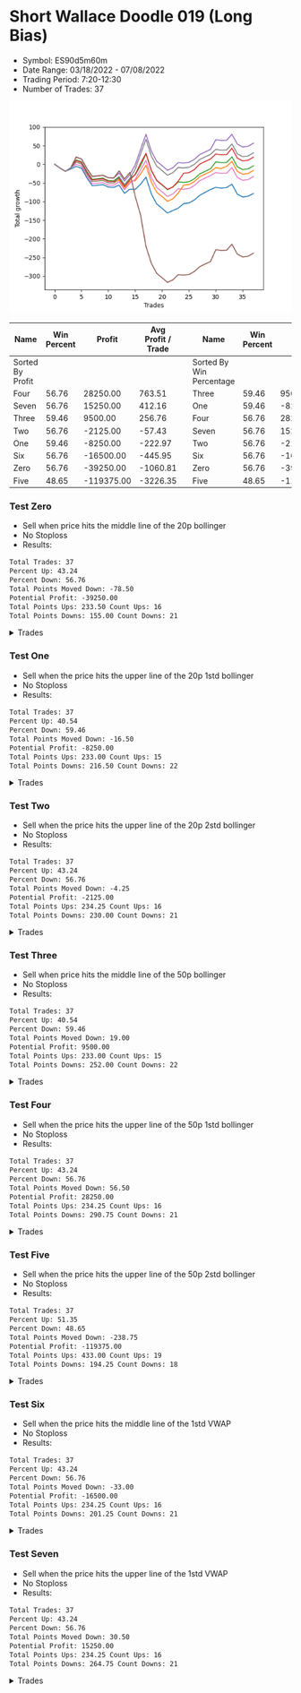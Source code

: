# Short Wallace Doodle 019 (Long Bias)
- Symbol: ES90d5m60m
- Date Range: 03/18/2022 - 07/08/2022
- Trading Period: 7:20-12:30
- Number of Trades: 37

![Plot](ShortWallaceDoodle019ES90d5m60m(LongBias).png)

| Name | Win Percent | Profit | Avg Profit / Trade |     | Name | Win Percent | Profit | Avg Profit / Trade |
| ---- | ----------- | ------ | ------------------ | --- | ---- | ----------- | ------ | ------------------ |
| Sorted By <br> Profit | | | | | Sorted By <br> Win Percentage ||||
| Four | 56.76 | 28250.00 | 763.51 |     | Three | 59.46 | 9500.00 | 256.76 |
| Seven | 56.76 | 15250.00 | 412.16 |     | One | 59.46 | -8250.00 | -222.97 |
| Three | 59.46 | 9500.00 | 256.76 |     | Four | 56.76 | 28250.00 | 763.51 |
| Two | 56.76 | -2125.00 | -57.43 |     | Seven | 56.76 | 15250.00 | 412.16 |
| One | 59.46 | -8250.00 | -222.97 |     | Two | 56.76 | -2125.00 | -57.43 |
| Six | 56.76 | -16500.00 | -445.95 |     | Six | 56.76 | -16500.00 | -445.95 |
| Zero | 56.76 | -39250.00 | -1060.81 |     | Zero | 56.76 | -39250.00 | -1060.81 |
| Five | 48.65 | -119375.00 | -3226.35 |     | Five | 48.65 | -119375.00 | -3226.35 |

### Test Zero
* Sell when price hits the middle line of the 20p bollinger
* No Stoploss
* Results:
```
Total Trades: 37
Percent Up: 43.24
Percent Down: 56.76
Total Points Moved Down: -78.50
Potential Profit: -39250.00
Total Points Ups: 233.50 Count Ups: 16
Total Points Downs: 155.00 Count Downs: 21
```

<details><summary>Trades</summary>

<code>In: 2022-03-24 08:05:00		Out: 2022-03-24 09:05:55		Total Position Time: 60:55		Total Move Down: -10.25		Total to Date: -10.25</code> <br />
<code>In: 2022-03-24 08:10:00		Out: 2022-03-24 09:10:55		Total Position Time: 60:55		Total Move Down: -8.75		Total to Date: -19.00</code> <br />
<code>In: 2022-03-24 08:30:00		Out: 2022-03-24 09:17:15		Total Position Time: 47:15		Total Move Down: 6.25		Total to Date: -12.75</code> <br />
<code>In: 2022-03-25 07:25:00		Out: 2022-03-25 08:01:45		Total Position Time: 36:45		Total Move Down: 7.00		Total to Date: -5.75</code> <br />
<code>In: 2022-03-29 12:10:00		Out: 2022-03-29 12:46:00		Total Position Time: 36:00		Total Move Down: -5.00		Total to Date: -10.75</code> <br />
<code>In: 2022-04-07 11:45:00		Out: 2022-04-07 12:45:55		Total Position Time: 60:55		Total Move Down: -25.75		Total to Date: -36.50</code> <br />
<code>In: 2022-04-07 11:50:00		Out: 2022-04-07 12:46:00		Total Position Time: 56:00		Total Move Down: -21.25		Total to Date: -57.75</code> <br />
<code>In: 2022-04-07 12:15:00		Out: 2022-04-07 12:46:00		Total Position Time: 31:00		Total Move Down: 1.50		Total to Date: -56.25</code> <br />
<code>In: 2022-04-08 08:05:00		Out: 2022-04-08 09:05:55		Total Position Time: 60:55		Total Move Down: 1.50		Total to Date: -54.75</code> <br />
<code>In: 2022-04-13 08:25:00		Out: 2022-04-13 09:25:55		Total Position Time: 60:55		Total Move Down: -6.50		Total to Date: -61.25</code> <br />
<code>In: 2022-04-13 08:30:00		Out: 2022-04-13 09:30:55		Total Position Time: 60:55		Total Move Down: -0.75		Total to Date: -62.00</code> <br />
<code>In: 2022-04-20 10:45:00		Out: 2022-04-20 11:13:25		Total Position Time: 28:25		Total Move Down: 5.75		Total to Date: -56.25</code> <br />
<code>In: 2022-04-28 09:50:00		Out: 2022-04-28 10:50:55		Total Position Time: 60:55		Total Move Down: -21.75		Total to Date: -78.00</code> <br />
<code>In: 2022-05-03 08:30:00		Out: 2022-05-03 09:06:50		Total Position Time: 36:50		Total Move Down: 11.00		Total to Date: -67.00</code> <br />
<code>In: 2022-05-04 10:55:00		Out: 2022-05-04 10:56:10		Total Position Time: 01:10		Total Move Down: -0.50		Total to Date: -67.50</code> <br />
<code>In: 2022-05-04 11:05:00		Out: 2022-05-04 11:07:15		Total Position Time: 02:15		Total Move Down: 14.00		Total to Date: -53.50</code> <br />
<code>In: 2022-05-04 11:30:00		Out: 2022-05-04 11:31:10		Total Position Time: 01:10		Total Move Down: 19.00		Total to Date: -34.50</code> <br />
<code>In: 2022-05-04 12:05:00		Out: 2022-05-04 12:46:00		Total Position Time: 41:00		Total Move Down: -45.25		Total to Date: -79.75</code> <br />
<code>In: 2022-05-04 12:15:00		Out: 2022-05-04 12:46:00		Total Position Time: 31:00		Total Move Down: -27.00		Total to Date: -106.75</code> <br />
<code>In: 2022-05-16 10:35:00		Out: 2022-05-16 11:35:55		Total Position Time: 60:55		Total Move Down: -11.75		Total to Date: -118.50</code> <br />
<code>In: 2022-05-16 10:40:00		Out: 2022-05-16 11:40:55		Total Position Time: 60:55		Total Move Down: -12.50		Total to Date: -131.00</code> <br />
<code>In: 2022-05-17 12:05:00		Out: 2022-05-17 12:46:00		Total Position Time: 41:00		Total Move Down: 6.75		Total to Date: -124.25</code> <br />
<code>In: 2022-05-24 10:55:00		Out: 2022-05-24 11:48:35		Total Position Time: 53:35		Total Move Down: 6.25		Total to Date: -118.00</code> <br />
<code>In: 2022-05-24 11:10:00		Out: 2022-05-24 11:48:35		Total Position Time: 38:35		Total Move Down: 12.25		Total to Date: -105.75</code> <br />
<code>In: 2022-05-27 12:25:00		Out: 2022-05-27 12:46:00		Total Position Time: 21:00		Total Move Down: 1.75		Total to Date: -104.00</code> <br />
<code>In: 2022-05-31 09:05:00		Out: 2022-05-31 10:05:55		Total Position Time: 60:55		Total Move Down: 8.00		Total to Date: -96.00</code> <br />
<code>In: 2022-06-07 07:40:00		Out: 2022-06-07 08:29:10		Total Position Time: 49:10		Total Move Down: 12.50		Total to Date: -83.50</code> <br />
<code>In: 2022-06-21 12:05:00		Out: 2022-06-21 12:35:35		Total Position Time: 30:35		Total Move Down: 8.00		Total to Date: -75.50</code> <br />
<code>In: 2022-06-21 12:10:00		Out: 2022-06-21 12:35:35		Total Position Time: 25:35		Total Move Down: 7.75		Total to Date: -67.75</code> <br />
<code>In: 2022-06-23 08:10:00		Out: 2022-06-23 08:24:00		Total Position Time: 14:00		Total Move Down: 5.75		Total to Date: -62.00</code> <br />
<code>In: 2022-06-27 07:55:00		Out: 2022-06-27 08:55:55		Total Position Time: 60:55		Total Move Down: -2.25		Total to Date: -64.25</code> <br />
<code>In: 2022-06-27 08:20:00		Out: 2022-06-27 09:02:05		Total Position Time: 42:05		Total Move Down: 1.75		Total to Date: -62.50</code> <br />
<code>In: 2022-06-27 08:25:00		Out: 2022-06-27 09:02:05		Total Position Time: 37:05		Total Move Down: 8.75		Total to Date: -53.75</code> <br />
<code>In: 2022-07-05 10:40:00		Out: 2022-07-05 11:40:55		Total Position Time: 60:55		Total Move Down: -26.50		Total to Date: -80.25</code> <br />
<code>In: 2022-07-05 11:40:00		Out: 2022-07-05 12:40:55		Total Position Time: 60:55		Total Move Down: -7.75		Total to Date: -88.00</code> <br />
<code>In: 2022-07-06 11:45:00		Out: 2022-07-06 12:45:55		Total Position Time: 60:55		Total Move Down: 2.00		Total to Date: -86.00</code> <br />
<code>In: 2022-07-07 12:20:00		Out: 2022-07-07 12:38:25		Total Position Time: 18:25		Total Move Down: 7.50		Total to Date: -78.50</code> <br />


</details>

### Test One
* Sell when the price hits the upper line of the 20p 1std bollinger
* No Stoploss
* Results:
```
Total Trades: 37
Percent Up: 40.54
Percent Down: 59.46
Total Points Moved Down: -16.50
Potential Profit: -8250.00
Total Points Ups: 233.00 Count Ups: 15
Total Points Downs: 216.50 Count Downs: 22
```

<details><summary>Trades</summary>

<code>In: 2022-03-24 08:05:00		Out: 2022-03-24 09:05:55		Total Position Time: 60:55		Total Move Down: -10.25		Total to Date: -10.25</code> <br />
<code>In: 2022-03-24 08:10:00		Out: 2022-03-24 09:10:55		Total Position Time: 60:55		Total Move Down: -8.75		Total to Date: -19.00</code> <br />
<code>In: 2022-03-24 08:30:00		Out: 2022-03-24 09:30:55		Total Position Time: 60:55		Total Move Down: 9.25		Total to Date: -9.75</code> <br />
<code>In: 2022-03-25 07:25:00		Out: 2022-03-25 08:09:20		Total Position Time: 44:20		Total Move Down: 15.50		Total to Date: 5.75</code> <br />
<code>In: 2022-03-29 12:10:00		Out: 2022-03-29 12:46:00		Total Position Time: 36:00		Total Move Down: -5.00		Total to Date: 0.75</code> <br />
<code>In: 2022-04-07 11:45:00		Out: 2022-04-07 12:45:55		Total Position Time: 60:55		Total Move Down: -25.75		Total to Date: -25.00</code> <br />
<code>In: 2022-04-07 11:50:00		Out: 2022-04-07 12:46:00		Total Position Time: 56:00		Total Move Down: -21.25		Total to Date: -46.25</code> <br />
<code>In: 2022-04-07 12:15:00		Out: 2022-04-07 12:46:00		Total Position Time: 31:00		Total Move Down: 1.50		Total to Date: -44.75</code> <br />
<code>In: 2022-04-08 08:05:00		Out: 2022-04-08 09:05:55		Total Position Time: 60:55		Total Move Down: 1.50		Total to Date: -43.25</code> <br />
<code>In: 2022-04-13 08:25:00		Out: 2022-04-13 09:25:55		Total Position Time: 60:55		Total Move Down: -6.50		Total to Date: -49.75</code> <br />
<code>In: 2022-04-13 08:30:00		Out: 2022-04-13 09:30:55		Total Position Time: 60:55		Total Move Down: -0.75		Total to Date: -50.50</code> <br />
<code>In: 2022-04-20 10:45:00		Out: 2022-04-20 11:17:15		Total Position Time: 32:15		Total Move Down: 8.75		Total to Date: -41.75</code> <br />
<code>In: 2022-04-28 09:50:00		Out: 2022-04-28 10:50:55		Total Position Time: 60:55		Total Move Down: -21.75		Total to Date: -63.50</code> <br />
<code>In: 2022-05-03 08:30:00		Out: 2022-05-03 09:30:10		Total Position Time: 60:10		Total Move Down: 17.00		Total to Date: -46.50</code> <br />
<code>In: 2022-05-04 10:55:00		Out: 2022-05-04 11:07:20		Total Position Time: 12:20		Total Move Down: 2.50		Total to Date: -44.00</code> <br />
<code>In: 2022-05-04 11:05:00		Out: 2022-05-04 11:07:20		Total Position Time: 02:20		Total Move Down: 18.00		Total to Date: -26.00</code> <br />
<code>In: 2022-05-04 11:30:00		Out: 2022-05-04 11:31:20		Total Position Time: 01:20		Total Move Down: 23.00		Total to Date: -3.00</code> <br />
<code>In: 2022-05-04 12:05:00		Out: 2022-05-04 12:46:00		Total Position Time: 41:00		Total Move Down: -45.25		Total to Date: -48.25</code> <br />
<code>In: 2022-05-04 12:15:00		Out: 2022-05-04 12:46:00		Total Position Time: 31:00		Total Move Down: -27.00		Total to Date: -75.25</code> <br />
<code>In: 2022-05-16 10:35:00		Out: 2022-05-16 11:35:55		Total Position Time: 60:55		Total Move Down: -11.75		Total to Date: -87.00</code> <br />
<code>In: 2022-05-16 10:40:00		Out: 2022-05-16 11:40:55		Total Position Time: 60:55		Total Move Down: -12.50		Total to Date: -99.50</code> <br />
<code>In: 2022-05-17 12:05:00		Out: 2022-05-17 12:46:00		Total Position Time: 41:00		Total Move Down: 6.75		Total to Date: -92.75</code> <br />
<code>In: 2022-05-24 10:55:00		Out: 2022-05-24 11:55:10		Total Position Time: 60:10		Total Move Down: 15.25		Total to Date: -77.50</code> <br />
<code>In: 2022-05-24 11:10:00		Out: 2022-05-24 11:55:10		Total Position Time: 45:10		Total Move Down: 21.25		Total to Date: -56.25</code> <br />
<code>In: 2022-05-27 12:25:00		Out: 2022-05-27 12:46:00		Total Position Time: 21:00		Total Move Down: 1.75		Total to Date: -54.50</code> <br />
<code>In: 2022-05-31 09:05:00		Out: 2022-05-31 10:05:55		Total Position Time: 60:55		Total Move Down: 8.00		Total to Date: -46.50</code> <br />
<code>In: 2022-06-07 07:40:00		Out: 2022-06-07 08:40:55		Total Position Time: 60:55		Total Move Down: 13.00		Total to Date: -33.50</code> <br />
<code>In: 2022-06-21 12:05:00		Out: 2022-06-21 12:46:00		Total Position Time: 41:00		Total Move Down: 7.00		Total to Date: -26.50</code> <br />
<code>In: 2022-06-21 12:10:00		Out: 2022-06-21 12:46:00		Total Position Time: 36:00		Total Move Down: 6.75		Total to Date: -19.75</code> <br />
<code>In: 2022-06-23 08:10:00		Out: 2022-06-23 08:31:35		Total Position Time: 21:35		Total Move Down: 10.50		Total to Date: -9.25</code> <br />
<code>In: 2022-06-27 07:55:00		Out: 2022-06-27 08:55:55		Total Position Time: 60:55		Total Move Down: -2.25		Total to Date: -11.50</code> <br />
<code>In: 2022-06-27 08:20:00		Out: 2022-06-27 09:11:20		Total Position Time: 51:20		Total Move Down: 6.00		Total to Date: -5.50</code> <br />
<code>In: 2022-06-27 08:25:00		Out: 2022-06-27 09:11:20		Total Position Time: 46:20		Total Move Down: 13.00		Total to Date: 7.50</code> <br />
<code>In: 2022-07-05 10:40:00		Out: 2022-07-05 11:40:55		Total Position Time: 60:55		Total Move Down: -26.50		Total to Date: -19.00</code> <br />
<code>In: 2022-07-05 11:40:00		Out: 2022-07-05 12:40:55		Total Position Time: 60:55		Total Move Down: -7.75		Total to Date: -26.75</code> <br />
<code>In: 2022-07-06 11:45:00		Out: 2022-07-06 12:45:55		Total Position Time: 60:55		Total Move Down: 2.00		Total to Date: -24.75</code> <br />
<code>In: 2022-07-07 12:20:00		Out: 2022-07-07 12:46:00		Total Position Time: 26:00		Total Move Down: 8.25		Total to Date: -16.50</code> <br />


</details>

### Test Two
* Sell when the price hits the upper line of the 20p 2std bollinger
* No Stoploss
* Results:
```
Total Trades: 37
Percent Up: 43.24
Percent Down: 56.76
Total Points Moved Down: -4.25
Potential Profit: -2125.00
Total Points Ups: 234.25 Count Ups: 16
Total Points Downs: 230.00 Count Downs: 21
```

<details><summary>Trades</summary>

<code>In: 2022-03-24 08:05:00		Out: 2022-03-24 09:05:55		Total Position Time: 60:55		Total Move Down: -10.25		Total to Date: -10.25</code> <br />
<code>In: 2022-03-24 08:10:00		Out: 2022-03-24 09:10:55		Total Position Time: 60:55		Total Move Down: -8.75		Total to Date: -19.00</code> <br />
<code>In: 2022-03-24 08:30:00		Out: 2022-03-24 09:30:55		Total Position Time: 60:55		Total Move Down: 9.25		Total to Date: -9.75</code> <br />
<code>In: 2022-03-25 07:25:00		Out: 2022-03-25 08:10:45		Total Position Time: 45:45		Total Move Down: 21.25		Total to Date: 11.50</code> <br />
<code>In: 2022-03-29 12:10:00		Out: 2022-03-29 12:46:00		Total Position Time: 36:00		Total Move Down: -5.00		Total to Date: 6.50</code> <br />
<code>In: 2022-04-07 11:45:00		Out: 2022-04-07 12:45:55		Total Position Time: 60:55		Total Move Down: -25.75		Total to Date: -19.25</code> <br />
<code>In: 2022-04-07 11:50:00		Out: 2022-04-07 12:46:00		Total Position Time: 56:00		Total Move Down: -21.25		Total to Date: -40.50</code> <br />
<code>In: 2022-04-07 12:15:00		Out: 2022-04-07 12:46:00		Total Position Time: 31:00		Total Move Down: 1.50		Total to Date: -39.00</code> <br />
<code>In: 2022-04-08 08:05:00		Out: 2022-04-08 09:05:55		Total Position Time: 60:55		Total Move Down: 1.50		Total to Date: -37.50</code> <br />
<code>In: 2022-04-13 08:25:00		Out: 2022-04-13 09:25:55		Total Position Time: 60:55		Total Move Down: -6.50		Total to Date: -44.00</code> <br />
<code>In: 2022-04-13 08:30:00		Out: 2022-04-13 09:30:55		Total Position Time: 60:55		Total Move Down: -0.75		Total to Date: -44.75</code> <br />
<code>In: 2022-04-20 10:45:00		Out: 2022-04-20 11:19:15		Total Position Time: 34:15		Total Move Down: 11.50		Total to Date: -33.25</code> <br />
<code>In: 2022-04-28 09:50:00		Out: 2022-04-28 10:50:55		Total Position Time: 60:55		Total Move Down: -21.75		Total to Date: -55.00</code> <br />
<code>In: 2022-05-03 08:30:00		Out: 2022-05-03 09:30:55		Total Position Time: 60:55		Total Move Down: 17.50		Total to Date: -37.50</code> <br />
<code>In: 2022-05-04 10:55:00		Out: 2022-05-04 11:07:40		Total Position Time: 12:40		Total Move Down: 9.00		Total to Date: -28.50</code> <br />
<code>In: 2022-05-04 11:05:00		Out: 2022-05-04 11:07:40		Total Position Time: 02:40		Total Move Down: 24.50		Total to Date: -4.00</code> <br />
<code>In: 2022-05-04 11:30:00		Out: 2022-05-04 11:32:25		Total Position Time: 02:25		Total Move Down: 32.25		Total to Date: 28.25</code> <br />
<code>In: 2022-05-04 12:05:00		Out: 2022-05-04 12:46:00		Total Position Time: 41:00		Total Move Down: -45.25		Total to Date: -17.00</code> <br />
<code>In: 2022-05-04 12:15:00		Out: 2022-05-04 12:46:00		Total Position Time: 31:00		Total Move Down: -27.00		Total to Date: -44.00</code> <br />
<code>In: 2022-05-16 10:35:00		Out: 2022-05-16 11:35:55		Total Position Time: 60:55		Total Move Down: -11.75		Total to Date: -55.75</code> <br />
<code>In: 2022-05-16 10:40:00		Out: 2022-05-16 11:40:55		Total Position Time: 60:55		Total Move Down: -12.50		Total to Date: -68.25</code> <br />
<code>In: 2022-05-17 12:05:00		Out: 2022-05-17 12:46:00		Total Position Time: 41:00		Total Move Down: 6.75		Total to Date: -61.50</code> <br />
<code>In: 2022-05-24 10:55:00		Out: 2022-05-24 11:55:55		Total Position Time: 60:55		Total Move Down: 14.00		Total to Date: -47.50</code> <br />
<code>In: 2022-05-24 11:10:00		Out: 2022-05-24 12:10:55		Total Position Time: 60:55		Total Move Down: -1.25		Total to Date: -48.75</code> <br />
<code>In: 2022-05-27 12:25:00		Out: 2022-05-27 12:46:00		Total Position Time: 21:00		Total Move Down: 1.75		Total to Date: -47.00</code> <br />
<code>In: 2022-05-31 09:05:00		Out: 2022-05-31 10:05:55		Total Position Time: 60:55		Total Move Down: 8.00		Total to Date: -39.00</code> <br />
<code>In: 2022-06-07 07:40:00		Out: 2022-06-07 08:40:55		Total Position Time: 60:55		Total Move Down: 13.00		Total to Date: -26.00</code> <br />
<code>In: 2022-06-21 12:05:00		Out: 2022-06-21 12:46:00		Total Position Time: 41:00		Total Move Down: 7.00		Total to Date: -19.00</code> <br />
<code>In: 2022-06-21 12:10:00		Out: 2022-06-21 12:46:00		Total Position Time: 36:00		Total Move Down: 6.75		Total to Date: -12.25</code> <br />
<code>In: 2022-06-23 08:10:00		Out: 2022-06-23 08:40:05		Total Position Time: 30:05		Total Move Down: 18.75		Total to Date: 6.50</code> <br />
<code>In: 2022-06-27 07:55:00		Out: 2022-06-27 08:55:55		Total Position Time: 60:55		Total Move Down: -2.25		Total to Date: 4.25</code> <br />
<code>In: 2022-06-27 08:20:00		Out: 2022-06-27 09:20:55		Total Position Time: 60:55		Total Move Down: 0.50		Total to Date: 4.75</code> <br />
<code>In: 2022-06-27 08:25:00		Out: 2022-06-27 09:25:30		Total Position Time: 60:30		Total Move Down: 15.00		Total to Date: 19.75</code> <br />
<code>In: 2022-07-05 10:40:00		Out: 2022-07-05 11:40:55		Total Position Time: 60:55		Total Move Down: -26.50		Total to Date: -6.75</code> <br />
<code>In: 2022-07-05 11:40:00		Out: 2022-07-05 12:40:55		Total Position Time: 60:55		Total Move Down: -7.75		Total to Date: -14.50</code> <br />
<code>In: 2022-07-06 11:45:00		Out: 2022-07-06 12:45:55		Total Position Time: 60:55		Total Move Down: 2.00		Total to Date: -12.50</code> <br />
<code>In: 2022-07-07 12:20:00		Out: 2022-07-07 12:46:00		Total Position Time: 26:00		Total Move Down: 8.25		Total to Date: -4.25</code> <br />


</details>

### Test Three
* Sell when price hits the middle line of the 50p bollinger
* No Stoploss
* Results:
```
Total Trades: 37
Percent Up: 40.54
Percent Down: 59.46
Total Points Moved Down: 19.00
Potential Profit: 9500.00
Total Points Ups: 233.00 Count Ups: 15
Total Points Downs: 252.00 Count Downs: 22
```

<details><summary>Trades</summary>

<code>In: 2022-03-24 08:05:00		Out: 2022-03-24 09:05:55		Total Position Time: 60:55		Total Move Down: -10.25		Total to Date: -10.25</code> <br />
<code>In: 2022-03-24 08:10:00		Out: 2022-03-24 09:10:55		Total Position Time: 60:55		Total Move Down: -8.75		Total to Date: -19.00</code> <br />
<code>In: 2022-03-24 08:30:00		Out: 2022-03-24 09:30:55		Total Position Time: 60:55		Total Move Down: 9.25		Total to Date: -9.75</code> <br />
<code>In: 2022-03-25 07:25:00		Out: 2022-03-25 08:10:15		Total Position Time: 45:15		Total Move Down: 19.50		Total to Date: 9.75</code> <br />
<code>In: 2022-03-29 12:10:00		Out: 2022-03-29 12:46:00		Total Position Time: 36:00		Total Move Down: -5.00		Total to Date: 4.75</code> <br />
<code>In: 2022-04-07 11:45:00		Out: 2022-04-07 12:45:55		Total Position Time: 60:55		Total Move Down: -25.75		Total to Date: -21.00</code> <br />
<code>In: 2022-04-07 11:50:00		Out: 2022-04-07 12:46:00		Total Position Time: 56:00		Total Move Down: -21.25		Total to Date: -42.25</code> <br />
<code>In: 2022-04-07 12:15:00		Out: 2022-04-07 12:46:00		Total Position Time: 31:00		Total Move Down: 1.50		Total to Date: -40.75</code> <br />
<code>In: 2022-04-08 08:05:00		Out: 2022-04-08 09:05:55		Total Position Time: 60:55		Total Move Down: 1.50		Total to Date: -39.25</code> <br />
<code>In: 2022-04-13 08:25:00		Out: 2022-04-13 09:25:55		Total Position Time: 60:55		Total Move Down: -6.50		Total to Date: -45.75</code> <br />
<code>In: 2022-04-13 08:30:00		Out: 2022-04-13 09:30:55		Total Position Time: 60:55		Total Move Down: -0.75		Total to Date: -46.50</code> <br />
<code>In: 2022-04-20 10:45:00		Out: 2022-04-20 11:17:15		Total Position Time: 32:15		Total Move Down: 8.75		Total to Date: -37.75</code> <br />
<code>In: 2022-04-28 09:50:00		Out: 2022-04-28 10:50:55		Total Position Time: 60:55		Total Move Down: -21.75		Total to Date: -59.50</code> <br />
<code>In: 2022-05-03 08:30:00		Out: 2022-05-03 09:30:55		Total Position Time: 60:55		Total Move Down: 17.50		Total to Date: -42.00</code> <br />
<code>In: 2022-05-04 10:55:00		Out: 2022-05-04 11:20:50		Total Position Time: 25:50		Total Move Down: 14.75		Total to Date: -27.25</code> <br />
<code>In: 2022-05-04 11:05:00		Out: 2022-05-04 11:20:50		Total Position Time: 15:50		Total Move Down: 30.25		Total to Date: 3.00</code> <br />
<code>In: 2022-05-04 11:30:00		Out: 2022-05-04 11:31:40		Total Position Time: 01:40		Total Move Down: 26.00		Total to Date: 29.00</code> <br />
<code>In: 2022-05-04 12:05:00		Out: 2022-05-04 12:46:00		Total Position Time: 41:00		Total Move Down: -45.25		Total to Date: -16.25</code> <br />
<code>In: 2022-05-04 12:15:00		Out: 2022-05-04 12:46:00		Total Position Time: 31:00		Total Move Down: -27.00		Total to Date: -43.25</code> <br />
<code>In: 2022-05-16 10:35:00		Out: 2022-05-16 11:35:55		Total Position Time: 60:55		Total Move Down: -11.75		Total to Date: -55.00</code> <br />
<code>In: 2022-05-16 10:40:00		Out: 2022-05-16 11:40:55		Total Position Time: 60:55		Total Move Down: -12.50		Total to Date: -67.50</code> <br />
<code>In: 2022-05-17 12:05:00		Out: 2022-05-17 12:46:00		Total Position Time: 41:00		Total Move Down: 6.75		Total to Date: -60.75</code> <br />
<code>In: 2022-05-24 10:55:00		Out: 2022-05-24 11:55:10		Total Position Time: 60:10		Total Move Down: 15.25		Total to Date: -45.50</code> <br />
<code>In: 2022-05-24 11:10:00		Out: 2022-05-24 11:55:10		Total Position Time: 45:10		Total Move Down: 21.25		Total to Date: -24.25</code> <br />
<code>In: 2022-05-27 12:25:00		Out: 2022-05-27 12:46:00		Total Position Time: 21:00		Total Move Down: 1.75		Total to Date: -22.50</code> <br />
<code>In: 2022-05-31 09:05:00		Out: 2022-05-31 10:05:55		Total Position Time: 60:55		Total Move Down: 8.00		Total to Date: -14.50</code> <br />
<code>In: 2022-06-07 07:40:00		Out: 2022-06-07 08:30:45		Total Position Time: 50:45		Total Move Down: 14.75		Total to Date: 0.25</code> <br />
<code>In: 2022-06-21 12:05:00		Out: 2022-06-21 12:46:00		Total Position Time: 41:00		Total Move Down: 7.00		Total to Date: 7.25</code> <br />
<code>In: 2022-06-21 12:10:00		Out: 2022-06-21 12:46:00		Total Position Time: 36:00		Total Move Down: 6.75		Total to Date: 14.00</code> <br />
<code>In: 2022-06-23 08:10:00		Out: 2022-06-23 08:35:20		Total Position Time: 25:20		Total Move Down: 13.50		Total to Date: 27.50</code> <br />
<code>In: 2022-06-27 07:55:00		Out: 2022-06-27 08:55:55		Total Position Time: 60:55		Total Move Down: -2.25		Total to Date: 25.25</code> <br />
<code>In: 2022-06-27 08:20:00		Out: 2022-06-27 09:20:55		Total Position Time: 60:55		Total Move Down: 0.50		Total to Date: 25.75</code> <br />
<code>In: 2022-06-27 08:25:00		Out: 2022-06-27 09:25:50		Total Position Time: 60:50		Total Move Down: 17.25		Total to Date: 43.00</code> <br />
<code>In: 2022-07-05 10:40:00		Out: 2022-07-05 11:40:55		Total Position Time: 60:55		Total Move Down: -26.50		Total to Date: 16.50</code> <br />
<code>In: 2022-07-05 11:40:00		Out: 2022-07-05 12:40:55		Total Position Time: 60:55		Total Move Down: -7.75		Total to Date: 8.75</code> <br />
<code>In: 2022-07-06 11:45:00		Out: 2022-07-06 12:45:55		Total Position Time: 60:55		Total Move Down: 2.00		Total to Date: 10.75</code> <br />
<code>In: 2022-07-07 12:20:00		Out: 2022-07-07 12:46:00		Total Position Time: 26:00		Total Move Down: 8.25		Total to Date: 19.00</code> <br />


</details>

### Test Four
* Sell when the price hits the upper line of the 50p 1std bollinger
* No Stoploss
* Results:
```
Total Trades: 37
Percent Up: 43.24
Percent Down: 56.76
Total Points Moved Down: 56.50
Potential Profit: 28250.00
Total Points Ups: 234.25 Count Ups: 16
Total Points Downs: 290.75 Count Downs: 21
```

<details><summary>Trades</summary>

<code>In: 2022-03-24 08:05:00		Out: 2022-03-24 09:05:55		Total Position Time: 60:55		Total Move Down: -10.25		Total to Date: -10.25</code> <br />
<code>In: 2022-03-24 08:10:00		Out: 2022-03-24 09:10:55		Total Position Time: 60:55		Total Move Down: -8.75		Total to Date: -19.00</code> <br />
<code>In: 2022-03-24 08:30:00		Out: 2022-03-24 09:30:55		Total Position Time: 60:55		Total Move Down: 9.25		Total to Date: -9.75</code> <br />
<code>In: 2022-03-25 07:25:00		Out: 2022-03-25 08:25:55		Total Position Time: 60:55		Total Move Down: 29.00		Total to Date: 19.25</code> <br />
<code>In: 2022-03-29 12:10:00		Out: 2022-03-29 12:46:00		Total Position Time: 36:00		Total Move Down: -5.00		Total to Date: 14.25</code> <br />
<code>In: 2022-04-07 11:45:00		Out: 2022-04-07 12:45:55		Total Position Time: 60:55		Total Move Down: -25.75		Total to Date: -11.50</code> <br />
<code>In: 2022-04-07 11:50:00		Out: 2022-04-07 12:46:00		Total Position Time: 56:00		Total Move Down: -21.25		Total to Date: -32.75</code> <br />
<code>In: 2022-04-07 12:15:00		Out: 2022-04-07 12:46:00		Total Position Time: 31:00		Total Move Down: 1.50		Total to Date: -31.25</code> <br />
<code>In: 2022-04-08 08:05:00		Out: 2022-04-08 09:05:55		Total Position Time: 60:55		Total Move Down: 1.50		Total to Date: -29.75</code> <br />
<code>In: 2022-04-13 08:25:00		Out: 2022-04-13 09:25:55		Total Position Time: 60:55		Total Move Down: -6.50		Total to Date: -36.25</code> <br />
<code>In: 2022-04-13 08:30:00		Out: 2022-04-13 09:30:55		Total Position Time: 60:55		Total Move Down: -0.75		Total to Date: -37.00</code> <br />
<code>In: 2022-04-20 10:45:00		Out: 2022-04-20 11:21:05		Total Position Time: 36:05		Total Move Down: 13.50		Total to Date: -23.50</code> <br />
<code>In: 2022-04-28 09:50:00		Out: 2022-04-28 10:50:55		Total Position Time: 60:55		Total Move Down: -21.75		Total to Date: -45.25</code> <br />
<code>In: 2022-05-03 08:30:00		Out: 2022-05-03 09:30:55		Total Position Time: 60:55		Total Move Down: 17.50		Total to Date: -27.75</code> <br />
<code>In: 2022-05-04 10:55:00		Out: 2022-05-04 11:34:10		Total Position Time: 39:10		Total Move Down: 26.25		Total to Date: -1.50</code> <br />
<code>In: 2022-05-04 11:05:00		Out: 2022-05-04 11:34:10		Total Position Time: 29:10		Total Move Down: 41.75		Total to Date: 40.25</code> <br />
<code>In: 2022-05-04 11:30:00		Out: 2022-05-04 11:34:10		Total Position Time: 04:10		Total Move Down: 40.00		Total to Date: 80.25</code> <br />
<code>In: 2022-05-04 12:05:00		Out: 2022-05-04 12:46:00		Total Position Time: 41:00		Total Move Down: -45.25		Total to Date: 35.00</code> <br />
<code>In: 2022-05-04 12:15:00		Out: 2022-05-04 12:46:00		Total Position Time: 31:00		Total Move Down: -27.00		Total to Date: 8.00</code> <br />
<code>In: 2022-05-16 10:35:00		Out: 2022-05-16 11:35:55		Total Position Time: 60:55		Total Move Down: -11.75		Total to Date: -3.75</code> <br />
<code>In: 2022-05-16 10:40:00		Out: 2022-05-16 11:40:55		Total Position Time: 60:55		Total Move Down: -12.50		Total to Date: -16.25</code> <br />
<code>In: 2022-05-17 12:05:00		Out: 2022-05-17 12:46:00		Total Position Time: 41:00		Total Move Down: 6.75		Total to Date: -9.50</code> <br />
<code>In: 2022-05-24 10:55:00		Out: 2022-05-24 11:55:55		Total Position Time: 60:55		Total Move Down: 14.00		Total to Date: 4.50</code> <br />
<code>In: 2022-05-24 11:10:00		Out: 2022-05-24 12:10:55		Total Position Time: 60:55		Total Move Down: -1.25		Total to Date: 3.25</code> <br />
<code>In: 2022-05-27 12:25:00		Out: 2022-05-27 12:46:00		Total Position Time: 21:00		Total Move Down: 1.75		Total to Date: 5.00</code> <br />
<code>In: 2022-05-31 09:05:00		Out: 2022-05-31 10:05:55		Total Position Time: 60:55		Total Move Down: 8.00		Total to Date: 13.00</code> <br />
<code>In: 2022-06-07 07:40:00		Out: 2022-06-07 08:40:55		Total Position Time: 60:55		Total Move Down: 13.00		Total to Date: 26.00</code> <br />
<code>In: 2022-06-21 12:05:00		Out: 2022-06-21 12:46:00		Total Position Time: 41:00		Total Move Down: 7.00		Total to Date: 33.00</code> <br />
<code>In: 2022-06-21 12:10:00		Out: 2022-06-21 12:46:00		Total Position Time: 36:00		Total Move Down: 6.75		Total to Date: 39.75</code> <br />
<code>In: 2022-06-23 08:10:00		Out: 2022-06-23 09:01:20		Total Position Time: 51:20		Total Move Down: 26.25		Total to Date: 66.00</code> <br />
<code>In: 2022-06-27 07:55:00		Out: 2022-06-27 08:55:55		Total Position Time: 60:55		Total Move Down: -2.25		Total to Date: 63.75</code> <br />
<code>In: 2022-06-27 08:20:00		Out: 2022-06-27 09:20:55		Total Position Time: 60:55		Total Move Down: 0.50		Total to Date: 64.25</code> <br />
<code>In: 2022-06-27 08:25:00		Out: 2022-06-27 09:25:55		Total Position Time: 60:55		Total Move Down: 16.25		Total to Date: 80.50</code> <br />
<code>In: 2022-07-05 10:40:00		Out: 2022-07-05 11:40:55		Total Position Time: 60:55		Total Move Down: -26.50		Total to Date: 54.00</code> <br />
<code>In: 2022-07-05 11:40:00		Out: 2022-07-05 12:40:55		Total Position Time: 60:55		Total Move Down: -7.75		Total to Date: 46.25</code> <br />
<code>In: 2022-07-06 11:45:00		Out: 2022-07-06 12:45:55		Total Position Time: 60:55		Total Move Down: 2.00		Total to Date: 48.25</code> <br />
<code>In: 2022-07-07 12:20:00		Out: 2022-07-07 12:46:00		Total Position Time: 26:00		Total Move Down: 8.25		Total to Date: 56.50</code> <br />


</details>

### Test Five
* Sell when the price hits the upper line of the 50p 2std bollinger
* No Stoploss
* Results:
```
Total Trades: 37
Percent Up: 51.35
Percent Down: 48.65
Total Points Moved Down: -238.75
Potential Profit: -119375.00
Total Points Ups: 433.00 Count Ups: 19
Total Points Downs: 194.25 Count Downs: 18
```

<details><summary>Trades</summary>

<code>In: 2022-03-24 08:05:00		Out: 2022-03-24 09:05:55		Total Position Time: 60:55		Total Move Down: -10.25		Total to Date: -10.25</code> <br />
<code>In: 2022-03-24 08:10:00		Out: 2022-03-24 09:10:55		Total Position Time: 60:55		Total Move Down: -8.75		Total to Date: -19.00</code> <br />
<code>In: 2022-03-24 08:30:00		Out: 2022-03-24 09:30:55		Total Position Time: 60:55		Total Move Down: 9.25		Total to Date: -9.75</code> <br />
<code>In: 2022-03-25 07:25:00		Out: 2022-03-25 08:25:55		Total Position Time: 60:55		Total Move Down: 29.00		Total to Date: 19.25</code> <br />
<code>In: 2022-03-29 12:10:00		Out: 2022-03-29 12:46:00		Total Position Time: 36:00		Total Move Down: -5.00		Total to Date: 14.25</code> <br />
<code>In: 2022-04-07 11:45:00		Out: 2022-04-07 12:45:55		Total Position Time: 60:55		Total Move Down: -25.75		Total to Date: -11.50</code> <br />
<code>In: 2022-04-07 11:50:00		Out: 2022-04-07 12:46:00		Total Position Time: 56:00		Total Move Down: -21.25		Total to Date: -32.75</code> <br />
<code>In: 2022-04-07 12:15:00		Out: 2022-04-07 12:46:00		Total Position Time: 31:00		Total Move Down: 1.50		Total to Date: -31.25</code> <br />
<code>In: 2022-04-08 08:05:00		Out: 2022-04-08 09:05:55		Total Position Time: 60:55		Total Move Down: 1.50		Total to Date: -29.75</code> <br />
<code>In: 2022-04-13 08:25:00		Out: 2022-04-13 09:25:55		Total Position Time: 60:55		Total Move Down: -6.50		Total to Date: -36.25</code> <br />
<code>In: 2022-04-13 08:30:00		Out: 2022-04-13 09:30:55		Total Position Time: 60:55		Total Move Down: -0.75		Total to Date: -37.00</code> <br />
<code>In: 2022-04-20 10:45:00		Out: 2022-04-20 11:35:45		Total Position Time: 50:45		Total Move Down: 19.25		Total to Date: -17.75</code> <br />
<code>In: 2022-04-28 09:50:00		Out: 2022-04-28 10:50:55		Total Position Time: 60:55		Total Move Down: -21.75		Total to Date: -39.50</code> <br />
<code>In: 2022-05-03 08:30:00		Out: 2022-05-03 09:30:55		Total Position Time: 60:55		Total Move Down: 17.50		Total to Date: -22.00</code> <br />
<code>In: 2022-05-04 10:55:00		Out: 2022-05-04 11:55:55		Total Position Time: 60:55		Total Move Down: -64.50		Total to Date: -86.50</code> <br />
<code>In: 2022-05-04 11:05:00		Out: 2022-05-04 12:05:55		Total Position Time: 60:55		Total Move Down: -50.25		Total to Date: -136.75</code> <br />
<code>In: 2022-05-04 11:30:00		Out: 2022-05-04 12:30:55		Total Position Time: 60:55		Total Move Down: -84.00		Total to Date: -220.75</code> <br />
<code>In: 2022-05-04 12:05:00		Out: 2022-05-04 12:46:00		Total Position Time: 41:00		Total Move Down: -45.25		Total to Date: -266.00</code> <br />
<code>In: 2022-05-04 12:15:00		Out: 2022-05-04 12:46:00		Total Position Time: 31:00		Total Move Down: -27.00		Total to Date: -293.00</code> <br />
<code>In: 2022-05-16 10:35:00		Out: 2022-05-16 11:35:55		Total Position Time: 60:55		Total Move Down: -11.75		Total to Date: -304.75</code> <br />
<code>In: 2022-05-16 10:40:00		Out: 2022-05-16 11:40:55		Total Position Time: 60:55		Total Move Down: -12.50		Total to Date: -317.25</code> <br />
<code>In: 2022-05-17 12:05:00		Out: 2022-05-17 12:46:00		Total Position Time: 41:00		Total Move Down: 6.75		Total to Date: -310.50</code> <br />
<code>In: 2022-05-24 10:55:00		Out: 2022-05-24 11:55:55		Total Position Time: 60:55		Total Move Down: 14.00		Total to Date: -296.50</code> <br />
<code>In: 2022-05-24 11:10:00		Out: 2022-05-24 12:10:55		Total Position Time: 60:55		Total Move Down: -1.25		Total to Date: -297.75</code> <br />
<code>In: 2022-05-27 12:25:00		Out: 2022-05-27 12:46:00		Total Position Time: 21:00		Total Move Down: 1.75		Total to Date: -296.00</code> <br />
<code>In: 2022-05-31 09:05:00		Out: 2022-05-31 10:05:55		Total Position Time: 60:55		Total Move Down: 8.00		Total to Date: -288.00</code> <br />
<code>In: 2022-06-07 07:40:00		Out: 2022-06-07 08:40:55		Total Position Time: 60:55		Total Move Down: 13.00		Total to Date: -275.00</code> <br />
<code>In: 2022-06-21 12:05:00		Out: 2022-06-21 12:46:00		Total Position Time: 41:00		Total Move Down: 7.00		Total to Date: -268.00</code> <br />
<code>In: 2022-06-21 12:10:00		Out: 2022-06-21 12:46:00		Total Position Time: 36:00		Total Move Down: 6.75		Total to Date: -261.25</code> <br />
<code>In: 2022-06-23 08:10:00		Out: 2022-06-23 09:10:55		Total Position Time: 60:55		Total Move Down: 32.00		Total to Date: -229.25</code> <br />
<code>In: 2022-06-27 07:55:00		Out: 2022-06-27 08:55:55		Total Position Time: 60:55		Total Move Down: -2.25		Total to Date: -231.50</code> <br />
<code>In: 2022-06-27 08:20:00		Out: 2022-06-27 09:20:55		Total Position Time: 60:55		Total Move Down: 0.50		Total to Date: -231.00</code> <br />
<code>In: 2022-06-27 08:25:00		Out: 2022-06-27 09:25:55		Total Position Time: 60:55		Total Move Down: 16.25		Total to Date: -214.75</code> <br />
<code>In: 2022-07-05 10:40:00		Out: 2022-07-05 11:40:55		Total Position Time: 60:55		Total Move Down: -26.50		Total to Date: -241.25</code> <br />
<code>In: 2022-07-05 11:40:00		Out: 2022-07-05 12:40:55		Total Position Time: 60:55		Total Move Down: -7.75		Total to Date: -249.00</code> <br />
<code>In: 2022-07-06 11:45:00		Out: 2022-07-06 12:45:55		Total Position Time: 60:55		Total Move Down: 2.00		Total to Date: -247.00</code> <br />
<code>In: 2022-07-07 12:20:00		Out: 2022-07-07 12:46:00		Total Position Time: 26:00		Total Move Down: 8.25		Total to Date: -238.75</code> <br />


</details>

### Test Six
* Sell when the price hits the middle line of the 1std VWAP
* No Stoploss
* Results:
```
Total Trades: 37
Percent Up: 43.24
Percent Down: 56.76
Total Points Moved Down: -33.00
Potential Profit: -16500.00
Total Points Ups: 234.25 Count Ups: 16
Total Points Downs: 201.25 Count Downs: 21
```

<details><summary>Trades</summary>

<code>In: 2022-03-24 08:05:00		Out: 2022-03-24 09:05:55		Total Position Time: 60:55		Total Move Down: -10.25		Total to Date: -10.25</code> <br />
<code>In: 2022-03-24 08:10:00		Out: 2022-03-24 09:10:55		Total Position Time: 60:55		Total Move Down: -8.75		Total to Date: -19.00</code> <br />
<code>In: 2022-03-24 08:30:00		Out: 2022-03-24 09:30:55		Total Position Time: 60:55		Total Move Down: 9.25		Total to Date: -9.75</code> <br />
<code>In: 2022-03-25 07:25:00		Out: 2022-03-25 08:08:15		Total Position Time: 43:15		Total Move Down: 9.50		Total to Date: -0.25</code> <br />
<code>In: 2022-03-29 12:10:00		Out: 2022-03-29 12:46:00		Total Position Time: 36:00		Total Move Down: -5.00		Total to Date: -5.25</code> <br />
<code>In: 2022-04-07 11:45:00		Out: 2022-04-07 12:45:55		Total Position Time: 60:55		Total Move Down: -25.75		Total to Date: -31.00</code> <br />
<code>In: 2022-04-07 11:50:00		Out: 2022-04-07 12:46:00		Total Position Time: 56:00		Total Move Down: -21.25		Total to Date: -52.25</code> <br />
<code>In: 2022-04-07 12:15:00		Out: 2022-04-07 12:46:00		Total Position Time: 31:00		Total Move Down: 1.50		Total to Date: -50.75</code> <br />
<code>In: 2022-04-08 08:05:00		Out: 2022-04-08 09:05:55		Total Position Time: 60:55		Total Move Down: 1.50		Total to Date: -49.25</code> <br />
<code>In: 2022-04-13 08:25:00		Out: 2022-04-13 09:25:55		Total Position Time: 60:55		Total Move Down: -6.50		Total to Date: -55.75</code> <br />
<code>In: 2022-04-13 08:30:00		Out: 2022-04-13 09:30:55		Total Position Time: 60:55		Total Move Down: -0.75		Total to Date: -56.50</code> <br />
<code>In: 2022-04-20 10:45:00		Out: 2022-04-20 11:18:20		Total Position Time: 33:20		Total Move Down: 9.75		Total to Date: -46.75</code> <br />
<code>In: 2022-04-28 09:50:00		Out: 2022-04-28 10:50:55		Total Position Time: 60:55		Total Move Down: -21.75		Total to Date: -68.50</code> <br />
<code>In: 2022-05-03 08:30:00		Out: 2022-05-03 09:30:55		Total Position Time: 60:55		Total Move Down: 17.50		Total to Date: -51.00</code> <br />
<code>In: 2022-05-04 10:55:00		Out: 2022-05-04 11:20:20		Total Position Time: 25:20		Total Move Down: 10.50		Total to Date: -40.50</code> <br />
<code>In: 2022-05-04 11:05:00		Out: 2022-05-04 11:20:20		Total Position Time: 15:20		Total Move Down: 26.00		Total to Date: -14.50</code> <br />
<code>In: 2022-05-04 11:30:00		Out: 2022-05-04 11:31:25		Total Position Time: 01:25		Total Move Down: 24.50		Total to Date: 10.00</code> <br />
<code>In: 2022-05-04 12:05:00		Out: 2022-05-04 12:46:00		Total Position Time: 41:00		Total Move Down: -45.25		Total to Date: -35.25</code> <br />
<code>In: 2022-05-04 12:15:00		Out: 2022-05-04 12:46:00		Total Position Time: 31:00		Total Move Down: -27.00		Total to Date: -62.25</code> <br />
<code>In: 2022-05-16 10:35:00		Out: 2022-05-16 11:35:55		Total Position Time: 60:55		Total Move Down: -11.75		Total to Date: -74.00</code> <br />
<code>In: 2022-05-16 10:40:00		Out: 2022-05-16 11:40:55		Total Position Time: 60:55		Total Move Down: -12.50		Total to Date: -86.50</code> <br />
<code>In: 2022-05-17 12:05:00		Out: 2022-05-17 12:46:00		Total Position Time: 41:00		Total Move Down: 6.75		Total to Date: -79.75</code> <br />
<code>In: 2022-05-24 10:55:00		Out: 2022-05-24 11:55:55		Total Position Time: 60:55		Total Move Down: 14.00		Total to Date: -65.75</code> <br />
<code>In: 2022-05-24 11:10:00		Out: 2022-05-24 12:10:55		Total Position Time: 60:55		Total Move Down: -1.25		Total to Date: -67.00</code> <br />
<code>In: 2022-05-27 12:25:00		Out: 2022-05-27 12:46:00		Total Position Time: 21:00		Total Move Down: 1.75		Total to Date: -65.25</code> <br />
<code>In: 2022-05-31 09:05:00		Out: 2022-05-31 10:05:55		Total Position Time: 60:55		Total Move Down: 8.00		Total to Date: -57.25</code> <br />
<code>In: 2022-06-07 07:40:00		Out: 2022-06-07 08:40:55		Total Position Time: 60:55		Total Move Down: 13.00		Total to Date: -44.25</code> <br />
<code>In: 2022-06-21 12:05:00		Out: 2022-06-21 12:46:00		Total Position Time: 41:00		Total Move Down: 7.00		Total to Date: -37.25</code> <br />
<code>In: 2022-06-21 12:10:00		Out: 2022-06-21 12:46:00		Total Position Time: 36:00		Total Move Down: 6.75		Total to Date: -30.50</code> <br />
<code>In: 2022-06-23 08:10:00		Out: 2022-06-23 08:31:10		Total Position Time: 21:10		Total Move Down: 8.25		Total to Date: -22.25</code> <br />
<code>In: 2022-06-27 07:55:00		Out: 2022-06-27 08:55:55		Total Position Time: 60:55		Total Move Down: -2.25		Total to Date: -24.50</code> <br />
<code>In: 2022-06-27 08:20:00		Out: 2022-06-27 09:20:55		Total Position Time: 60:55		Total Move Down: 0.50		Total to Date: -24.00</code> <br />
<code>In: 2022-06-27 08:25:00		Out: 2022-06-27 09:25:30		Total Position Time: 60:30		Total Move Down: 15.00		Total to Date: -9.00</code> <br />
<code>In: 2022-07-05 10:40:00		Out: 2022-07-05 11:40:55		Total Position Time: 60:55		Total Move Down: -26.50		Total to Date: -35.50</code> <br />
<code>In: 2022-07-05 11:40:00		Out: 2022-07-05 12:40:55		Total Position Time: 60:55		Total Move Down: -7.75		Total to Date: -43.25</code> <br />
<code>In: 2022-07-06 11:45:00		Out: 2022-07-06 12:45:55		Total Position Time: 60:55		Total Move Down: 2.00		Total to Date: -41.25</code> <br />
<code>In: 2022-07-07 12:20:00		Out: 2022-07-07 12:46:00		Total Position Time: 26:00		Total Move Down: 8.25		Total to Date: -33.00</code> <br />


</details>

### Test Seven
* Sell when the price hits the upper line of the 1std VWAP
* No Stoploss
* Results:
```
Total Trades: 37
Percent Up: 43.24
Percent Down: 56.76
Total Points Moved Down: 30.50
Potential Profit: 15250.00
Total Points Ups: 234.25 Count Ups: 16
Total Points Downs: 264.75 Count Downs: 21
```

<details><summary>Trades</summary>

<code>In: 2022-03-24 08:05:00		Out: 2022-03-24 09:05:55		Total Position Time: 60:55		Total Move Down: -10.25		Total to Date: -10.25</code> <br />
<code>In: 2022-03-24 08:10:00		Out: 2022-03-24 09:10:55		Total Position Time: 60:55		Total Move Down: -8.75		Total to Date: -19.00</code> <br />
<code>In: 2022-03-24 08:30:00		Out: 2022-03-24 09:30:55		Total Position Time: 60:55		Total Move Down: 9.25		Total to Date: -9.75</code> <br />
<code>In: 2022-03-25 07:25:00		Out: 2022-03-25 08:09:20		Total Position Time: 44:20		Total Move Down: 15.50		Total to Date: 5.75</code> <br />
<code>In: 2022-03-29 12:10:00		Out: 2022-03-29 12:46:00		Total Position Time: 36:00		Total Move Down: -5.00		Total to Date: 0.75</code> <br />
<code>In: 2022-04-07 11:45:00		Out: 2022-04-07 12:45:55		Total Position Time: 60:55		Total Move Down: -25.75		Total to Date: -25.00</code> <br />
<code>In: 2022-04-07 11:50:00		Out: 2022-04-07 12:46:00		Total Position Time: 56:00		Total Move Down: -21.25		Total to Date: -46.25</code> <br />
<code>In: 2022-04-07 12:15:00		Out: 2022-04-07 12:46:00		Total Position Time: 31:00		Total Move Down: 1.50		Total to Date: -44.75</code> <br />
<code>In: 2022-04-08 08:05:00		Out: 2022-04-08 09:05:55		Total Position Time: 60:55		Total Move Down: 1.50		Total to Date: -43.25</code> <br />
<code>In: 2022-04-13 08:25:00		Out: 2022-04-13 09:25:55		Total Position Time: 60:55		Total Move Down: -6.50		Total to Date: -49.75</code> <br />
<code>In: 2022-04-13 08:30:00		Out: 2022-04-13 09:30:55		Total Position Time: 60:55		Total Move Down: -0.75		Total to Date: -50.50</code> <br />
<code>In: 2022-04-20 10:45:00		Out: 2022-04-20 11:30:15		Total Position Time: 45:15		Total Move Down: 16.00		Total to Date: -34.50</code> <br />
<code>In: 2022-04-28 09:50:00		Out: 2022-04-28 10:50:55		Total Position Time: 60:55		Total Move Down: -21.75		Total to Date: -56.25</code> <br />
<code>In: 2022-05-03 08:30:00		Out: 2022-05-03 09:30:55		Total Position Time: 60:55		Total Move Down: 17.50		Total to Date: -38.75</code> <br />
<code>In: 2022-05-04 10:55:00		Out: 2022-05-04 11:34:05		Total Position Time: 39:05		Total Move Down: 25.50		Total to Date: -13.25</code> <br />
<code>In: 2022-05-04 11:05:00		Out: 2022-05-04 11:34:05		Total Position Time: 29:05		Total Move Down: 41.00		Total to Date: 27.75</code> <br />
<code>In: 2022-05-04 11:30:00		Out: 2022-05-04 11:34:05		Total Position Time: 04:05		Total Move Down: 39.25		Total to Date: 67.00</code> <br />
<code>In: 2022-05-04 12:05:00		Out: 2022-05-04 12:46:00		Total Position Time: 41:00		Total Move Down: -45.25		Total to Date: 21.75</code> <br />
<code>In: 2022-05-04 12:15:00		Out: 2022-05-04 12:46:00		Total Position Time: 31:00		Total Move Down: -27.00		Total to Date: -5.25</code> <br />
<code>In: 2022-05-16 10:35:00		Out: 2022-05-16 11:35:55		Total Position Time: 60:55		Total Move Down: -11.75		Total to Date: -17.00</code> <br />
<code>In: 2022-05-16 10:40:00		Out: 2022-05-16 11:40:55		Total Position Time: 60:55		Total Move Down: -12.50		Total to Date: -29.50</code> <br />
<code>In: 2022-05-17 12:05:00		Out: 2022-05-17 12:46:00		Total Position Time: 41:00		Total Move Down: 6.75		Total to Date: -22.75</code> <br />
<code>In: 2022-05-24 10:55:00		Out: 2022-05-24 11:55:55		Total Position Time: 60:55		Total Move Down: 14.00		Total to Date: -8.75</code> <br />
<code>In: 2022-05-24 11:10:00		Out: 2022-05-24 12:10:55		Total Position Time: 60:55		Total Move Down: -1.25		Total to Date: -10.00</code> <br />
<code>In: 2022-05-27 12:25:00		Out: 2022-05-27 12:46:00		Total Position Time: 21:00		Total Move Down: 1.75		Total to Date: -8.25</code> <br />
<code>In: 2022-05-31 09:05:00		Out: 2022-05-31 10:05:55		Total Position Time: 60:55		Total Move Down: 8.00		Total to Date: -0.25</code> <br />
<code>In: 2022-06-07 07:40:00		Out: 2022-06-07 08:40:55		Total Position Time: 60:55		Total Move Down: 13.00		Total to Date: 12.75</code> <br />
<code>In: 2022-06-21 12:05:00		Out: 2022-06-21 12:46:00		Total Position Time: 41:00		Total Move Down: 7.00		Total to Date: 19.75</code> <br />
<code>In: 2022-06-21 12:10:00		Out: 2022-06-21 12:46:00		Total Position Time: 36:00		Total Move Down: 6.75		Total to Date: 26.50</code> <br />
<code>In: 2022-06-23 08:10:00		Out: 2022-06-23 08:35:20		Total Position Time: 25:20		Total Move Down: 13.50		Total to Date: 40.00</code> <br />
<code>In: 2022-06-27 07:55:00		Out: 2022-06-27 08:55:55		Total Position Time: 60:55		Total Move Down: -2.25		Total to Date: 37.75</code> <br />
<code>In: 2022-06-27 08:20:00		Out: 2022-06-27 09:20:55		Total Position Time: 60:55		Total Move Down: 0.50		Total to Date: 38.25</code> <br />
<code>In: 2022-06-27 08:25:00		Out: 2022-06-27 09:25:55		Total Position Time: 60:55		Total Move Down: 16.25		Total to Date: 54.50</code> <br />
<code>In: 2022-07-05 10:40:00		Out: 2022-07-05 11:40:55		Total Position Time: 60:55		Total Move Down: -26.50		Total to Date: 28.00</code> <br />
<code>In: 2022-07-05 11:40:00		Out: 2022-07-05 12:40:55		Total Position Time: 60:55		Total Move Down: -7.75		Total to Date: 20.25</code> <br />
<code>In: 2022-07-06 11:45:00		Out: 2022-07-06 12:45:55		Total Position Time: 60:55		Total Move Down: 2.00		Total to Date: 22.25</code> <br />
<code>In: 2022-07-07 12:20:00		Out: 2022-07-07 12:46:00		Total Position Time: 26:00		Total Move Down: 8.25		Total to Date: 30.50</code> <br />


</details>